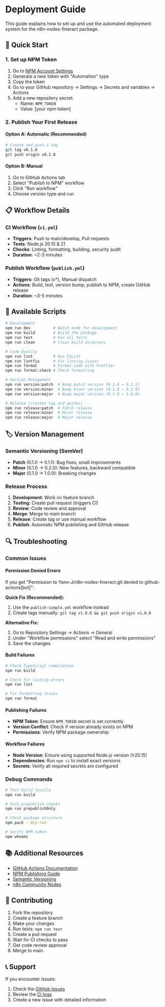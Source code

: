 # Deployment Guide

This guide explains how to set up and use the automated deployment system for the n8n-nodes-fineract package.

## 🚀 Quick Start

### 1. Set up NPM Token

1. Go to [NPM Account Settings](https://www.npmjs.com/settings/tokens)
2. Generate a new token with "Automation" type
3. Copy the token
4. Go to your GitHub repository → Settings → Secrets and variables → Actions
5. Add a new repository secret:
   - Name: `NPM_TOKEN`
   - Value: [your npm token]

### 2. Publish Your First Release

#### Option A: Automatic (Recommended)

```bash
# Create and push a tag
git tag v0.1.0
git push origin v0.1.0
```

#### Option B: Manual

1. Go to GitHub Actions tab
2. Select "Publish to NPM" workflow
3. Click "Run workflow"
4. Choose version type and run

## 📋 Workflow Details

### CI Workflow (`ci.yml`)

- **Triggers**: Push to main/develop, Pull requests
- **Tests**: Node.js 20.15 & 21
- **Checks**: Linting, formatting, building, security audit
- **Duration**: ~2-3 minutes

### Publish Workflow (`publish.yml`)

- **Triggers**: Git tags (v*), Manual dispatch
- **Actions**: Build, test, version bump, publish to NPM, create GitHub release
- **Duration**: ~3-5 minutes

## 🔧 Available Scripts

```bash
# Development
npm run dev          # Watch mode for development
npm run build        # Build the package
npm run test         # Run all tests
npm run clean        # Clean build directory

# Code Quality
npm run lint         # Run ESLint
npm run lintfix      # Fix linting issues
npm run format       # Format code with Prettier
npm run format:check # Check formatting

# Version Management
npm run version:patch  # Bump patch version (0.1.0 → 0.1.1)
npm run version:minor  # Bump minor version (0.1.0 → 0.2.0)
npm run version:major  # Bump major version (0.1.0 → 1.0.0)

# Release (creates tag and pushes)
npm run release:patch  # Patch release
npm run release:minor  # Minor release
npm run release:major  # Major release
```

## 🏷️ Version Management

### Semantic Versioning (SemVer)

- **Patch** (0.1.0 → 0.1.1): Bug fixes, small improvements
- **Minor** (0.1.0 → 0.2.0): New features, backward compatible
- **Major** (0.1.0 → 1.0.0): Breaking changes

### Release Process

1. **Development**: Work on feature branch
2. **Testing**: Create pull request (triggers CI)
3. **Review**: Code review and approval
4. **Merge**: Merge to main branch
5. **Release**: Create tag or use manual workflow
6. **Publish**: Automatic NPM publishing and GitHub release

## 🔍 Troubleshooting

### Common Issues

#### Permission Denied Errors

If you get "Permission to Yann-J/n8n-nodes-fineract.git denied to github-actions[bot]":

**Quick Fix (Recommended):**

1. Use the `publish-simple.yml` workflow instead
2. Create tags manually: `git tag v1.0.0 && git push origin v1.0.0`

**Alternative Fix:**

1. Go to Repository Settings → Actions → General
2. Under "Workflow permissions" select "Read and write permissions"
3. Save the changes

#### Build Failures

```bash
# Check TypeScript compilation
npm run build

# Check for linting errors
npm run lint

# Fix formatting issues
npm run format
```

#### Publishing Failures

- **NPM Token**: Ensure `NPM_TOKEN` secret is set correctly
- **Version Conflict**: Check if version already exists on NPM
- **Permissions**: Verify NPM package ownership

#### Workflow Failures

- **Node Version**: Ensure using supported Node.js version (≥20.15)
- **Dependencies**: Run `npm ci` to install exact versions
- **Secrets**: Verify all required secrets are configured

### Debug Commands

```bash
# Test build locally
npm run build

# Test prepublish checks
npm run prepublishOnly

# Check package structure
npm pack --dry-run

# Verify NPM token
npm whoami
```

## 📚 Additional Resources

- [GitHub Actions Documentation](https://docs.github.com/en/actions)
- [NPM Publishing Guide](https://docs.npmjs.com/packages-and-modules/contributing-packages-to-the-registry)
- [Semantic Versioning](https://semver.org/)
- [n8n Community Nodes](https://docs.n8n.io/integrations/community-nodes/)

## 🤝 Contributing

1. Fork the repository
2. Create a feature branch
3. Make your changes
4. Run tests: `npm run test`
5. Create a pull request
6. Wait for CI checks to pass
7. Get code review approval
8. Merge to main

## 📞 Support

If you encounter issues:

1. Check the [GitHub Issues](https://github.com/Yann-J/n8n-nodes-fineract/issues)
2. Review the [CI logs](https://github.com/Yann-J/n8n-nodes-fineract/actions)
3. Create a new issue with detailed information
